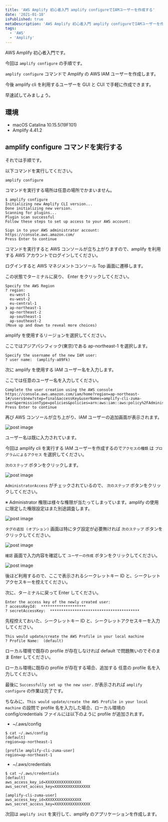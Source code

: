 ```yaml
---
title: 'AWS Amplify 初心者入門 amplify configureでIAMユーザーを作成する'
date: '2021-01-18'
isPublished: true
metaDescription: 'AWS Amplify 初心者入門 amplify configureでIAMユーザーを作成する手順です。'
tags:
  - 'AWS'
  - 'Amplify'
---
```


AWS Amplify 初心者入門です。

今回は `amplify configure` の手順です。

`amplify configure` コマンドで Amplify の AWS IAM ユーザーを作成します。

今後 amplify cli を利用するユーザーを GUI と CUI で手軽に作成できます。

早速試してみましょう。

## 環境

- macOS Catalina 10.15.5(19F101)
- Amplify 4.41.2

## amplify configure コマンドを実行する

それでは手順です。

以下コマンドを実行してください。

```
amplify configure
```

コマンドを実行する場所は任意の場所でかまいません。

```
$ amplify configure
Initializing new Amplify CLI version...
Done initializing new version.
Scanning for plugins...
Plugin scan successful
Follow these steps to set up access to your AWS account:

Sign in to your AWS administrator account:
https://console.aws.amazon.com/
Press Enter to continue
```

コマンドを実行すると AWS コンソールが立ち上がりますので、amplify を利用する AWS アカウントでログインしてください。

ログインすると AWS マネジメントコンソール Top 画面に遷移します。

この状態でターミナルに戻り、 Enter をクリックしてください。

```
Specify the AWS Region
? region:
  eu-west-1
  eu-west-2
  eu-central-1
❯ ap-northeast-1
  ap-northeast-2
  ap-southeast-1
  ap-southeast-2
(Move up and down to reveal more choices)
```

amplify を使用するリージョンを選択してください。

ここではアジアパシフィック(東京)である ap-northeast-1 を選択します。

```
Specify the username of the new IAM user:
? user name:  (amplify-a89Fk)
```

次に amplify を使用する IAM ユーザー名を入力します。

ここでは任意のユーザー名を入力してください。

```
Complete the user creation using the AWS console
https://console.aws.amazon.com/iam/home?region=ap-northeast-1#/users$new?step=final&accessKey&userNames=amplify-cli-zuma-user&permissionType=policies&policies=arn:aws:iam::aws:policy%2FAdministratorAccess
Press Enter to continue
```

再び AWS コンソールが立ち上がり、IAM ユーザーの追加画面が表示されます。

<img src='/images/posts/2021-01-18-5.png' class='img' alt='post image' />

ユーザー名は既に入力されています。

今回は amplify cli を実行する IAM ユーザーを作成するので`アクセスの種類` は `プログラムによるアクセス` を選択してください。

`次のステップ` ボタンをクリックします。

<img src='/images/posts/2021-01-18-6.png' class='img' alt='post image' />

`AdministratorAccess` がチェックされているので、 `次のステップ` ボタンをクリックしてください。

※ Administrator 権限は様々な権限が当たってしまっています。amplify の使用に限定した権限設定はまた別途調査します。

<img src='/images/posts/2021-01-18-7.png' class='img' alt='post image' />

`タグの追加 (オプション)` 画面は特にタグ設定が必要無ければ `次のステップ` ボタンをクリックしてください。

<img src='/images/posts/2021-01-18-8.png' class='img' alt='post image' />

`確認` 画面で入力内容を確認して `ユーザーの作成` ボタンをクリックしてください。

<img src='/images/posts/2021-01-18-9.png' class='img' alt='post image' />

後ほど利用するので、ここで表示されるシークレットキー ID と、シークレットアクセスキーを控えてください。

次に、ターミナルに戻って Enter してください。

```
Enter the access key of the newly created user:
? accessKeyId:  ********************
? secretAccessKey:  ****************************************
```

先程控えておいた、シークレットキー ID と、シークレットアクセスキーを入力してください。

```
This would update/create the AWS Profile in your local machine
? Profile Name:  (default)
```

ローカル環境で既存の profile が存在しなければ default で問題無いのでそのまま Enter してください。

ローカル環境に既存の profile が存在する場合、追加する 任意の profile 名を入力してください。

最後に `Successfully set up the new user.` が表示されれば `amplify configure` の作業は完了です。

ちなみに、`This would update/create the AWS Profile in your local machine` の設問で profile 名を入力した場合、ローカル環境の config/credentials ファイルには以下のように profile が追加されます。

- ~/.aws/config

```
$ cat ~/.aws/config
[default]
region=ap-northeast-1

[profile amplify-cli-zuma-user]
region=ap-northeast-1
```

- ~/.aws/credentials

```
$ cat ~/.aws/credentials
[default]
aws_access_key_id=XXXXXXXXXXXXXXXX
aws_secret_access_key=XXXXXXXXXXXXXXXX

[amplify-cli-zuma-user]
aws_access_key_id=XXXXXXXXXXXXXXXX
aws_secret_access_key=XXXXXXXXXXXXXXXX
```

次回は `amplify init` を実行して、amplify のアプリケーションを作成します。
